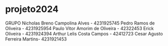 # projeto2024 

GRUPO 
Nicholas Breno Campolina Alves - 4231925745 
Pedro Ramos de Oliveira - 4231925954
Paulo Vitor Amorim de Oliveira - 42322453
Erick Oliveira - 4231924394
Arthur Lelis Costa Campos - 42412723
Cesar Agusto Ferreira Martins- 4231921453
